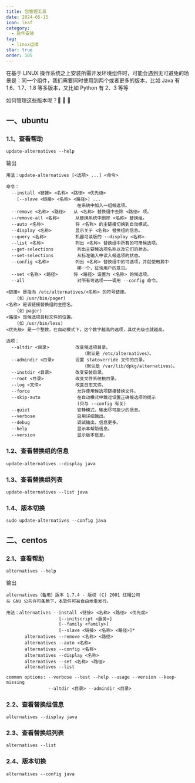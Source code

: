 ```yaml
---
title: 包管理工具
date: 2024-05-15
icon: leaf
category:
  - 软件安装
tag:
  - linux运维
star: true
order: 105
---
```


在基于 LINUX 操作系统之上安装所需开发环境组件时，可能会遇到无可避免的场景是：同一个组件，我们需要同时使用到两个或者更多的版本，比如 Java 有 1.6、1.7、1.8 等多版本，又比如 Python 有 2、3 等等

如何管理这些版本呢？:raccoon: :raccoon: :raccoon:

<!-- more -->

## 一、ubuntu

### 1.1、查看帮助

`update-alternatives --help`

输出

``` shell
用法：update-alternatives [<选项> ...] <命令>

命令：
  --install <链接> <名称> <路径> <优先级>
    [--slave <链接> <名称> <路径>] ...
                           在系统中加入一组候选项。
  --remove <名称> <路径>   从 <名称> 替换组中去除 <路径> 项。
  --remove-all <名称>      从替换系统中删除 <名称> 替换组。
  --auto <名称>            将 <名称> 的主链接切换到自动模式。
  --display <名称>         显示关于 <名称> 替换组的信息。
  --query <名称>           机器可读版的 --display <名称>.
  --list <名称>            列出 <名称> 替换组中所有的可用候选项。
  --get-selections         列出主要候选项名称以及它们的状态。
  --set-selections         从标准输入中读入候选项的状态。
  --config <名称>          列出 <名称> 替换组中的可选项，并就使用其中
                           哪一个，征询用户的意见。
  --set <名称> <路径>      将 <路径> 设置为 <名称> 的候选项。
  --all                    对所有可选项一一调用 --config 命令。

<链接> 是指向 /etc/alternatives/<名称> 的符号链接。
    (如 /usr/bin/pager)
<名称> 是该链接替换组的主控名。
    (如 pager)
<路径> 是候选项目标文件的位置。
    (如 /usr/bin/less)
<优先级> 是一个整数，在自动模式下，这个数字越高的选项，其优先级也就越高。

选项：
  --altdir <目录>          改变候选项目录。
                             （默认是 /etc/alternatives）。
  --admindir <目录>        设置 statoverride 文件的目录。
                             （默认是 /var/lib/dpkg/alternatives）。
  --instdir <目录>         改变安装目录。
  --root <目录>            改变文件系统根目录。
  --log <文件>             改变日志文件。
  --force                  允许使用候选项链接替换文件。
  --skip-auto              在自动模式中跳过设置正确候选项的提示
                           (只与 --config 有关)
  --quiet                  安静模式，输出尽可能少的信息。
  --verbose                启用详细输出。
  --debug                  调试输出，信息更多。
  --help                   显示本帮助信息。
  --version                显示版本信息。
```

### 1.2、查看替换组的信息

`update-alternatives --display java`


### 1.3、查看替换组列表

`update-alternatives --list java`


### 1.4、版本切换

`sudo update-alternatives --config java`


## 二、centos

### 2.1、查看帮助

`alternatives --help`

输出

``` shell
alternatives（备用）版本 1.7.4 - 版权 (C) 2001 红帽公司
在 GNU 公共许可条款下，本软件可被自由地重发行。

用法：alternatives --install <链接> <名称> <路径> <优先度>
                    [--initscript <服务>]
                    [--family <family>]
                    [--slave <链接> <名称> <路径>]*
       alternatives --remove <名称> <路径>
       alternatives --auto <名称>
       alternatives --config <名称>
       alternatives --display <名称>
       alternatives --set <名称> <路径>
       alternatives --list

common options: --verbose --test --help --usage --version --keep-missing
                --altdir <目录> --admindir <目录>
```

### 2.2、查看替换组信息

`alternatives --display java`

### 2.3、查看替换组列表

`alternatives --list`

### 2.4、版本切换

`alternatives --config java`